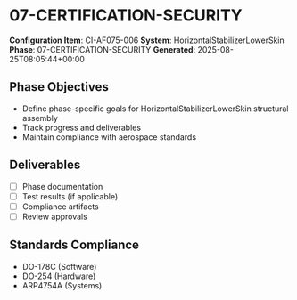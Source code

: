 # 07-CERTIFICATION-SECURITY

**Configuration Item**: CI-AF075-006
**System**: HorizontalStabilizerLowerSkin
**Phase**: 07-CERTIFICATION-SECURITY
**Generated**: 2025-08-25T08:05:44+00:00

## Phase Objectives
- Define phase-specific goals for HorizontalStabilizerLowerSkin structural assembly
- Track progress and deliverables
- Maintain compliance with aerospace standards

## Deliverables
- [ ] Phase documentation
- [ ] Test results (if applicable)
- [ ] Compliance artifacts
- [ ] Review approvals

## Standards Compliance
- DO-178C (Software)
- DO-254 (Hardware)
- ARP4754A (Systems)

